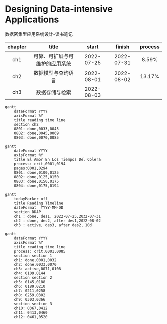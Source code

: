 # Designing Data-intensive Applications
 数据密集型应用系统设计-读书笔记
 
| chapter |title| start | finish |process|
| :-----:| :----: | :----: |:----: |:----: |
|ch1|可靠、可扩展与可维护的应用系统|2022-07-25|2022-07-31|8.59%|
|ch2|数据模型与查询语言|2022-08-01|2022-08-02|13.17%|
|ch3|数据存储与检索|2022-08-03|||

```mermaid
gantt
	dateFormat YYYY
	axisFormat %Y
	title reading time line
	section ch2
	0801: done,0033,0045
	0802: done,0045,0069
	0803: done,0070,0085
```

```mermaid
gantt
	dateFormat YYYY
	axisFormat %Y
	title El Amor En Los Tiempos Del Colera
	process: crit,0001,0194
	pages:0001,0294
	0801: done,0100,0125
	0802: done,0125,0150
	0803: done,0150,0175
	0804: done,0175,0194
```

```mermaid
gantt
    todayMarker off
    title Reading Timeline
    dateFormat  YYYY-MM-DD
    section DDAP
    ch1 : done, des1, 2022-07-25,2022-07-31
    ch2 : done, des2, after des1,2022-08-02
    ch3 : active, des3, after des2, 10d
```

```mermaid
gantt
	dateFormat YYYY
	axisFormat %Y
	title reading time line
	process: crit,0001,0085
	section section 1
	ch1: done,0001,0032
	ch2: done,0033,0070
	ch3: active,0071,0108
	ch4: 0109,0144
	section section 2
	ch5: 0145,0188
	ch6: 0189,0210
	ch7: 0211,0258
	ch8: 0259,0302
	ch9: 0303,0366
	section section 3
	ch10: 0367,0412
	ch11: 0413,0460
	ch12: 0461,0520
```


